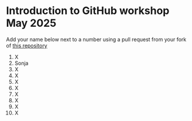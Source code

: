 # Introduction to GitHub workshop May 2025 

Add your name below next to a number using a pull request from your fork of [this repository](https://github.com/the-turing-way/workshops)

1. X
2. Sonja
3. X
4. X
5. X
6. X
7. X
8. X
9. X
10. X
